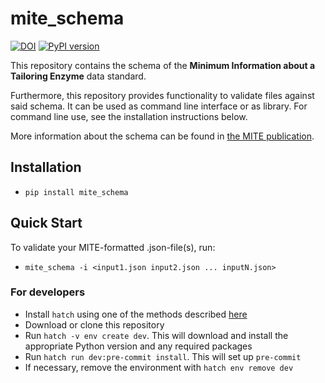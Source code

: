 mite_schema
=========

[![DOI](https://zenodo.org/badge/838326204.svg)](https://zenodo.org/doi/10.5281/zenodo.13294150)
[![PyPI version](https://badge.fury.io/py/mite-schema.svg)](https://badge.fury.io/py/mite-schema)

This repository contains the schema of the **Minimum Information about a Tailoring Enzyme** data standard. 

Furthermore, this repository provides functionality to validate files against said schema.
It can be used as command line interface or as library. For command line use, see the installation instructions below.

More information about the schema can be found in [the MITE publication](https://doi.org/10.26434/chemrxiv-2024-78mtl).

## Installation

- `pip install mite_schema`

## Quick Start

To validate your MITE-formatted .json-file(s), run:

- `mite_schema -i <input1.json input2.json ... inputN.json>`

### For developers

- Install `hatch` using one of the methods described [here](https://hatch.pypa.io/1.12/install/)
- Download or clone this repository
- Run `hatch -v env create dev`. This will download and install the appropriate Python version and any required packages
- Run `hatch run dev:pre-commit install`. This will set up `pre-commit`
- If necessary, remove the environment with `hatch env remove dev`
